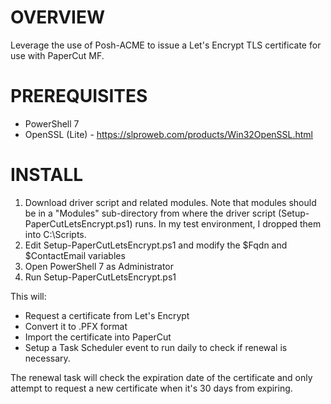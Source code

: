 # OVERVIEW
Leverage the use of Posh-ACME to issue a Let's Encrypt TLS certificate for use with PaperCut MF.

# PREREQUISITES
  * PowerShell 7
  * OpenSSL (Lite) - https://slproweb.com/products/Win32OpenSSL.html

# INSTALL
1. Download driver script and related modules.  Note that modules should be in a "Modules" sub-directory from where the driver script (Setup-PaperCutLetsEncrypt.ps1) runs.  In my test environment, I dropped them into C:\Scripts.
2. Edit Setup-PaperCutLetsEncrypt.ps1 and modify the $Fqdn and $ContactEmail variables
3. Open PowerShell 7 as Administrator
4. Run Setup-PaperCutLetsEncrypt.ps1

This will:
  * Request a certificate from Let's Encrypt
  * Convert it to .PFX format
  * Import the certificate into PaperCut
  * Setup a Task Scheduler event to run daily to check if renewal is necessary.

The renewal task will check the expiration date of the certificate and only attempt to request a new certificate when it's 30 days from expiring.
